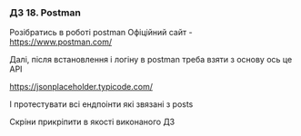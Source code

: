### ДЗ 18. Postman

Розібратись в роботі postman
Офіційний сайт - https://www.postman.com/

Далі, після встановлення і логіну в postman треба взяти з основу ось це API

https://jsonplaceholder.typicode.com/

І протестувати всі ендпоінти які звязані з posts

Скріни прикріпити в якості виконаного ДЗ
